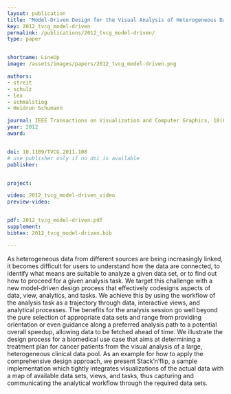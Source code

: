 ```yaml
---
layout: publication
title: "Model-Driven Design for the Visual Analysis of Heterogeneous Data "
key: 2012_tvcg_model-driven
permalink: /publications/2012_tvcg_model-driven/
type: paper


shortname: LineUp
image: /assets/images/papers/2012_tvcg_model-driven.png

authors:
- streit
- schulz
- lex
- schmalstieg
- Heidrun Schumann

journal: IEEE Transactions on Visualization and Computer Graphics, 18(6), pp. 998-1010
year: 2012
award:


doi: 10.1109/TVCG.2011.108
# use publisher only if no doi is available
publisher: 


project:

video: 2012_tvcg_model-driven_video
preview-video: 


pdf: 2012_tvcg_model-driven.pdf
supplement:
bibtex: 2012_tvcg_model-driven.bib

---
```


As heterogeneous data from different sources are being increasingly linked, it becomes difficult for users to understand how the data are connected, to identify what means are suitable to analyze a given data set, or to find out how to proceed for a given analysis task. We target this challenge with a new model-driven design process that effectively codesigns aspects of data, view, analytics, and tasks. We achieve this by using the workflow of the analysis task as a trajectory through data, interactive views, and analytical processes. The benefits for the analysis session go well beyond the pure selection of appropriate data sets and range from providing orientation or even guidance along a preferred analysis path to a potential overall speedup, allowing data to be fetched ahead of time. We illustrate the design process for a biomedical use case that aims at determining a treatment plan for cancer patients from the visual analysis of a large, heterogeneous clinical data pool. As an example for how to apply the comprehensive design approach, we present Stack’n’flip, a sample implementation which tightly integrates visualizations of the actual data with a map of available data sets, views, and tasks, thus capturing and communicating the analytical workflow through the required data sets.
